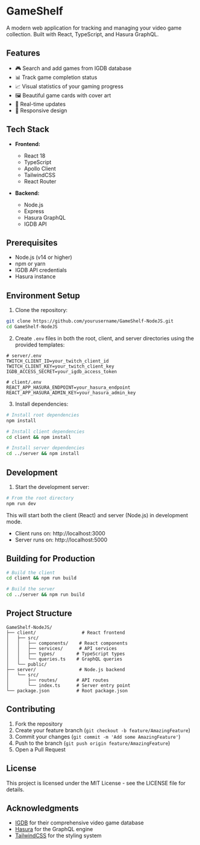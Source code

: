 # GameShelf

A modern web application for tracking and managing your video game collection. Built with React, TypeScript, and Hasura GraphQL.

## Features

- 🎮 Search and add games from IGDB database
- 📊 Track game completion status
- 📈 Visual statistics of your gaming progress
- 🖼️ Beautiful game cards with cover art
- 🔄 Real-time updates
- 📱 Responsive design

## Tech Stack

- **Frontend:**
  - React 18
  - TypeScript
  - Apollo Client
  - TailwindCSS
  - React Router

- **Backend:**
  - Node.js
  - Express
  - Hasura GraphQL
  - IGDB API

## Prerequisites

- Node.js (v14 or higher)
- npm or yarn
- IGDB API credentials
- Hasura instance

## Environment Setup

1. Clone the repository:
```bash
git clone https://github.com/yourusername/GameShelf-NodeJS.git
cd GameShelf-NodeJS
```

2. Create `.env` files in both the root, client, and server directories using the provided templates:

```env
# server/.env
TWITCH_CLIENT_ID=your_twitch_client_id
TWITCH_CLIENT_KEY=your_twitch_client_key
IGDB_ACCESS_SECRET=your_igdb_access_token

# client/.env
REACT_APP_HASURA_ENDPOINT=your_hasura_endpoint
REACT_APP_HASURA_ADMIN_KEY=your_hasura_admin_key
```

3. Install dependencies:
```bash
# Install root dependencies
npm install

# Install client dependencies
cd client && npm install

# Install server dependencies
cd ../server && npm install
```

## Development

1. Start the development server:
```bash
# From the root directory
npm run dev
```

This will start both the client (React) and server (Node.js) in development mode.

- Client runs on: http://localhost:3000
- Server runs on: http://localhost:5000

## Building for Production

```bash
# Build the client
cd client && npm run build

# Build the server
cd ../server && npm run build
```

## Project Structure

```
GameShelf-NodeJS/
├── client/                 # React frontend
│   ├── src/
│   │   ├── components/    # React components
│   │   ├── services/      # API services
│   │   ├── types/        # TypeScript types
│   │   └── queries.ts    # GraphQL queries
│   └── public/
├── server/                # Node.js backend
│   └── src/
│       ├── routes/       # API routes
│       └── index.ts      # Server entry point
└── package.json          # Root package.json
```

## Contributing

1. Fork the repository
2. Create your feature branch (`git checkout -b feature/AmazingFeature`)
3. Commit your changes (`git commit -m 'Add some AmazingFeature'`)
4. Push to the branch (`git push origin feature/AmazingFeature`)
5. Open a Pull Request

## License

This project is licensed under the MIT License - see the LICENSE file for details.

## Acknowledgments

- [IGDB](https://www.igdb.com/) for their comprehensive video game database
- [Hasura](https://hasura.io/) for the GraphQL engine
- [TailwindCSS](https://tailwindcss.com/) for the styling system
